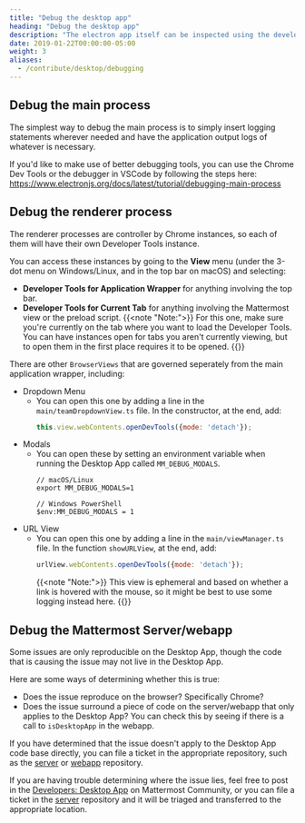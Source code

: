 ```yaml
---
title: "Debug the desktop app"
heading: "Debug the desktop app"
description: "The electron app itself can be inspected using the developer tools, available from the View menu of Safari."
date: 2019-01-22T00:00:00-05:00
weight: 3
aliases:
  - /contribute/desktop/debugging
---
```


## Debug the main process

The simplest way to debug the main process is to simply insert logging statements wherever needed and have the application output logs of whatever is necessary.

If you'd like to make use of better debugging tools, you can use the Chrome Dev Tools or the debugger in VSCode by following the steps here: https://www.electronjs.org/docs/latest/tutorial/debugging-main-process

## Debug the renderer process

The renderer processes are controller by Chrome instances, so each of them will have their own Developer Tools instance.

You can access these instances by going to the **View** menu (under the 3-dot menu on Windows/Linux, and in the top bar on macOS) and selecting:
- **Developer Tools for Application Wrapper** for anything involving the top bar.
- **Developer Tools for Current Tab** for anything involving the Mattermost view or the preload script.
    {{<note "Note:">}} For this one, make sure you're currently on the tab where you want to load the Developer Tools. You can have instances open for tabs you aren't currently viewing, but to open them in the first place requires it to be opened.
    {{</note>}}

There are other `BrowserViews` that are governed seperately from the main application wrapper, including:
- Dropdown Menu
    - You can open this one by adding a line in the `main/teamDropdownView.ts` file. In the constructor, at the end, add:
        ```js
        this.view.webContents.openDevTools({mode: 'detach'});
        ```
- Modals
    - You can open these by setting an environment variable when running the Desktop App called `MM_DEBUG_MODALS`.
        ```
        // macOS/Linux
        export MM_DEBUG_MODALS=1

        // Windows PowerShell
        $env:MM_DEBUG_MODALS = 1
        ```
- URL View
    - You can open this one by adding a line in the `main/viewManager.ts` file. In the function `showURLView`, at the end, add:
        ```js
        urlView.webContents.openDevTools({mode: 'detach'});
        ```
        {{<note "Note:">}} This view is ephemeral and based on whether a link is hovered with the mouse, so it might be best to use some logging instead here.
        {{</note>}}

## Debug the Mattermost Server/webapp

Some issues are only reproducible on the Desktop App, though the code that is causing the issue may not live in the Desktop App.

Here are some ways of determining whether this is true:
- Does the issue reproduce on the browser? Specifically Chrome?
- Does the issue surround a piece of code on the server/webapp that only applies to the Desktop App? You can check this by seeing if there is a call to `isDesktopApp` in the webapp.

If you have determined that the issue doesn't apply to the Desktop App code base directly, you can file a ticket in the appropriate repository, such as the [server](https://github.com/mattermost/mattermost-server) or [webapp](https://github.com/mattermost/mattermost-webapp) repository.

If you are having trouble determining where the issue lies, feel free to post in the [Developers: Desktop App](https://community.mattermost.com/core/channels/desktop-app) on Mattermost Community, or you can file a ticket in the [server](https://github.com/mattermost/mattermost-server) repository and it will be triaged and transferred to the appropriate location.

